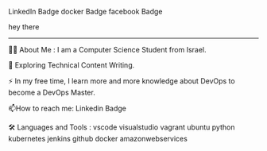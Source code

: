 
LinkedIn Badge docker Badge facebook Badge

hey there 

---
👨‍💻 About Me :
I am a Computer Science Student  from Israel.

🌱 Exploring Technical Content Writing.

⚡ In my free time, I learn more and more knowledge about DevOps to become a DevOps Master.

📫How to reach me: Linkedin Badge

🛠️ Languages and Tools :
vscode  visualstudio  vagrant  ubuntu  python  kubernetes  jenkins  github  docker  amazonwebservices 
